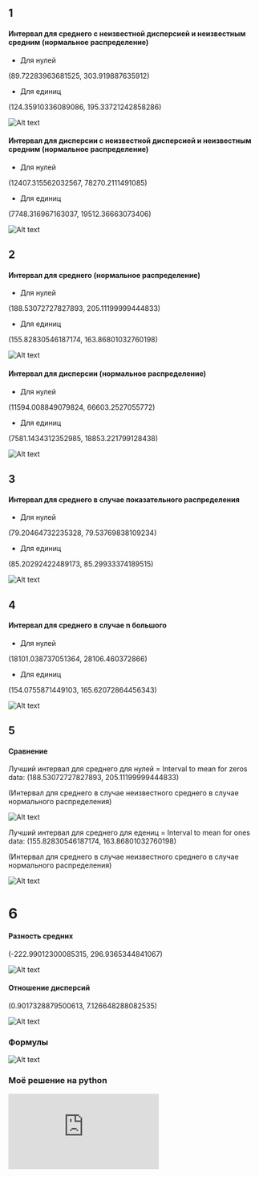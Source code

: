 ## 1
#### Интервал для среднего с неизвестной дисперсией и неизвестным средним (нормальное распределение)
* Для нулей

(89.72283963681525, 303.919887635912)

* Для единиц

(124.35910336089086, 195.33721242858286)

![Alt text](https://github.com/Gerrtty/MatStat/blob/master/MatStatLaba2/plots/interval_to_mean_By_unknown_var_and_mean.png "interval to mean by unknown variance and mean")


#### Интервал для дисперсии с неизвестной дисперсией и неизвестным средним (нормальное распределение)

* Для нулей

(12407.315562032567, 78270.2111491085)

* Для единиц

(7748.316967163037, 19512.36663073406)

![Alt text](https://github.com/Gerrtty/MatStat/blob/master/MatStatLaba2/plots/interval_to_variance_By_unknown_var_and_mean.png "interval to variance by unknown variance and mean")


## 2
#### Интервал для среднего (нормальное распределение)

* Для нулей

(188.53072727827893, 205.11199999444833)

* Для единиц

(155.82830546187174, 163.86801032760198)

![Alt text](https://github.com/Gerrtty/MatStat/blob/master/MatStatLaba2/plots/interval_to_mean.png "interval to mean")


#### Интервал для дисперсии (нормальное распределение)

* Для нулей

(11594.008849079824, 66603.2527055772)

* Для единиц

(7581.1434312352985, 18853.221799128438)

![Alt text](https://github.com/Gerrtty/MatStat/blob/master/MatStatLaba2/plots/interval_to_variance.png "interval to variance")


## 3
#### Интервал для среднего в случае показательного распределения

* Для нулей

(79.20464732235328, 79.53769838109234)

* Для единиц

(85.20292422489173, 85.29933374189515)

![Alt text](https://github.com/Gerrtty/MatStat/blob/master/MatStatLaba2/plots/interval%20to%20mean%20exp%20distr%20case.png "interval to mean in exp distr case")


## 4
#### Интервал для среднего в случае n большого

* Для нулей

(18101.038737051364, 28106.460372866)

* Для единиц

(154.0755871449103, 165.62072864456343)

![Alt text](https://github.com/Gerrtty/MatStat/blob/master/MatStatLaba2/plots/interval_to_mean_large_N.png "interval to mean in large n case")


## 5
#### Сравнение

Лучший интервал для среднего для нулей = Interval to mean for zeros data: (188.53072727827893, 205.11199999444833)

(Интервал для среднего в случае неизвестного среднего в случае нормального распределения)

![Alt text](https://github.com/Gerrtty/MatStat/blob/master/MatStatLaba2/plots/means_comparing_for_zeros.png "Comparing means for zeros")


Лучший интервал для среднего для едениц = Interval to mean for ones data: (155.82830546187174, 163.86801032760198) 

(Интервал для среднего в случае неизвестного среднего в случае нормального распределения)

![Alt text](https://github.com/Gerrtty/MatStat/blob/master/MatStatLaba2/plots/means_comparing_for_ones.png "Comparing means for ones")


# 6
#### Разность средних

(-222.99012300085315, 296.9365344841067)

![Alt text](https://github.com/Gerrtty/MatStat/blob/master/MatStatLaba2/plots/Ex%20minus%20Ey.png "Ex minus Ey")

#### Отношение дисперсий

(0.9017328879500613, 7.126648288082535)

![Alt text](https://github.com/Gerrtty/MatStat/blob/master/MatStatLaba2/plots/Dx%20div%20Dy.png "Dx div Dy")


### Формулы

![Alt text](https://github.com/Gerrtty/MatStat/blob/master/MatStatLaba2/formuls.jpg "formuls")

### Моё решение на python

![Alt text](https://github.com/Gerrtty/MatStat/blob/master/MatStatLaba2/main.py "code")




